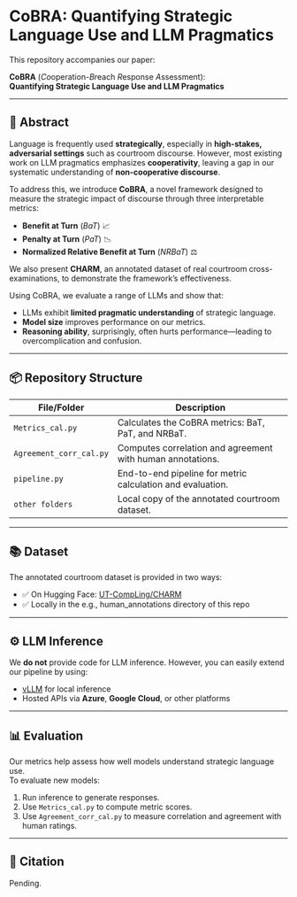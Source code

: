 # CoBRA: Quantifying Strategic Language Use and LLM Pragmatics

This repository accompanies our paper:

**CoBRA** (*Co*operation-*Br*each *R*esponse *A*ssessment):  
**Quantifying Strategic Language Use and LLM Pragmatics**

---

## 🧠 Abstract

Language is frequently used **strategically**, especially in **high-stakes, adversarial settings** such as courtroom discourse. However, most existing work on LLM pragmatics emphasizes **cooperativity**, leaving a gap in our systematic understanding of **non-cooperative discourse**.

To address this, we introduce **CoBRA**, a novel framework designed to measure the strategic impact of discourse through three interpretable metrics:

- **Benefit at Turn** (*BaT*) 📈  
- **Penalty at Turn** (*PaT*) 📉  
- **Normalized Relative Benefit at Turn** (*NRBaT*) ⚖️

We also present **CHARM**, an annotated dataset of real courtroom cross-examinations, to demonstrate the framework’s effectiveness.

Using CoBRA, we evaluate a range of LLMs and show that:

- LLMs exhibit **limited pragmatic understanding** of strategic language.  
- **Model size** improves performance on our metrics.  
- **Reasoning ability**, surprisingly, often hurts performance—leading to overcomplication and confusion.

---

## 📦 Repository Structure

| File/Folder             | Description |
|-------------------------|-------------|
| `Metrics_cal.py`        | Calculates the CoBRA metrics: BaT, PaT, and NRBaT. |
| `Agreement_corr_cal.py` | Computes correlation and agreement with human annotations. |
| `pipeline.py`           | End-to-end pipeline for metric calculation and evaluation. |
| `other folders`                 | Local copy of the annotated courtroom dataset. |

---

## 📚 Dataset

The annotated courtroom dataset is provided in two ways:

- ✅ On Hugging Face: [UT-CompLing/CHARM](https://huggingface.co/datasets/UT-CompLing/CHARM)  
- ✅ Locally in the e.g., human_annotations directory of this repo

---

## ⚙️ LLM Inference

We **do not** provide code for LLM inference. However, you can easily extend our pipeline by using:

- [vLLM](https://github.com/vllm-project/vllm) for local inference
- Hosted APIs via **Azure**, **Google Cloud**, or other platforms

---

## 📊 Evaluation

Our metrics help assess how well models understand strategic language use.  
To evaluate new models:

1. Run inference to generate responses.  
2. Use `Metrics_cal.py` to compute metric scores.  
3. Use `Agreement_corr_cal.py` to measure correlation and agreement with human ratings.

---

## 📄 Citation

Pending.
